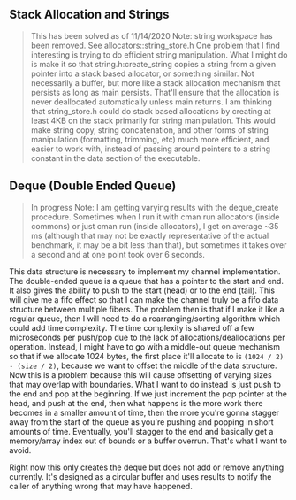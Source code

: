 ## Stack Allocation and Strings
> This has been solved as of 11/14/2020
> Note: string workspace has been removed. See allocators::string_store.h
One problem that I find interesting is trying to do efficient string manipulation. What I might do is make it so that string.h:create_string copies a string from a given pointer into a stack based allocator, or something similar. Not necessarily a buffer, but more like a stack allocation mechanism that persists as long as main persists. That'll ensure that the allocation is never deallocated automatically unless main returns. I am thinking that string_store.h could do stack based allocations by creating at least 4KB on the stack primarily for string manipulation. This would make string copy, string concatenation, and other forms of string manipulation (formatting, trimming, etc) much more efficient, and easier to work with, instead of passing around pointers to a string constant in the data section of the executable.

## Deque (Double Ended Queue)
> In progress
> Note: I am getting varying results with the deque_create procedure. Sometimes when I run it with cman run allocators (inside commons) or just cman run (inside allocators), I get on average ~35 ms (although that may not be exactly representative of the actual benchmark, it may be a bit less than that), but sometimes it takes over a second and at one point took over 6 seconds.

This data structure is necessary to implement my channel implementation. The double-ended queue is
a queue that has a pointer to the start and end. It also gives the ability to push to the start (head) or to the end (tail). This will give me a fifo effect so that I can make the channel truly be a fifo data structure between multiple fibers. The problem then is that if I make it like a regular
queue, then I will need to do a rearranging/sorting algorithm which could add time complexity. The time complexity is shaved off a few microseconds per push/pop due to the lack of allocations/deallocations per operation. Instead, I might have to go with a middle-out queue mechanism so that if we allocate 1024 bytes, the first place it'll allocate to is `(1024 / 2) - (size / 2)`, because we want to offset the middle of the data structure. Now this is a problem because this will cause offsetting of varying sizes that may overlap with boundaries. What I want to do instead is just push to the end and pop at the beginning. If we just increment the pop pointer at the head, and push at the end, then what happens is the more work there becomes in a smaller amount of time, then the more you're gonna stagger away from the start of the queue as you're pushing and popping in short amounts of time. Eventually, you'll stagger to the end and basically get a memory/array index out of bounds or a buffer overrun. That's what I want to avoid.

Right now this only creates the deque but does not add or remove anything currently. It's designed as a circular buffer and uses results to notify the caller of anything wrong that may have happened.
